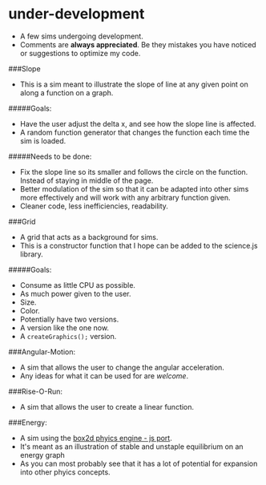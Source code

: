 # under-development
* A few sims undergoing development.
* Comments are **always appreciated**. Be they mistakes you have noticed or suggestions to optimize my code.

###Slope
* This is a sim meant to illustrate the slope of line at any given point on along a function on a graph.

#####Goals:
* Have the user adjust the delta x, and see how the slope line is affected.
* A random function generator that changes the function each time the sim is loaded.

#####Needs to be done:
* Fix the slope line so its smaller and follows the circle on the function. Instead of staying in middle of the page.
* Better modulation of the sim so that it can be adapted into other sims more effectively and will work with any arbitrary function given.
* Cleaner code, less inefficiencies, readability.

###Grid
* A grid that acts as a background for sims.
* This is a constructor function that I hope can be added to the science.js library.

#####Goals:
* Consume as little CPU as possible.
* As much power given to the user. 
 * Size.
 * Color.
* Potentially have two versions.
 * A version like the one now.
 * A ```createGraphics();``` version.

###Angular-Motion:
* A sim that allows the user to change the angular acceleration.
* Any ideas for what it can be used for are _welcome_.

###Rise-O-Run:
* A sim that allows the user to create a linear function.

###Energy:
* A sim using the [box2d phyics engine - js port](https://github.com/kripken/box2d.js/).
* It's meant as an illustration of stable and unstaple equilibrium on an energy graph
* As you can most probably see that it has a lot of potential for expansion into other phyics concepts.





